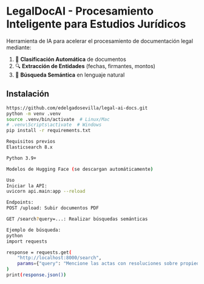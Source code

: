 # LegalDocAI - Procesamiento Inteligente para Estudios Jurídicos

Herramienta de IA para acelerar el procesamiento de documentación legal mediante:

1. 🤖 **Clasificación Automática** de documentos
2. 🔍 **Extracción de Entidades** (fechas, firmantes, montos)
3. 🔎 **Búsqueda Semántica** en lenguaje natural

## Instalación

```bash
https://github.com/edelgadosevilla/legal-ai-docs.git
python -m venv .venv
source .venv/bin/activate  # Linux/Mac
# .venv\Scripts\activate  # Windows
pip install -r requirements.txt

Requisitos previos
Elasticsearch 8.x

Python 3.9+

Modelos de Hugging Face (se descargan automáticamente)

Uso
Iniciar la API:
uvicorn api.main:app --reload

Endpoints:
POST /upload: Subir documentos PDF

GET /search?query=...: Realizar búsquedas semánticas

Ejemplo de búsqueda:
python
import requests

response = requests.get(
    "http://localhost:8000/search",
    params={"query": "Mencione las actas con resoluciones sobre propiedad intelectual del 2023"}
)
print(response.json())
